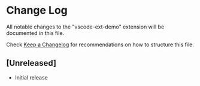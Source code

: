# Change Log

All notable changes to the "vscode-ext-demo" extension will be documented in this file.

Check [Keep a Changelog](http://keepachangelog.com/) for recommendations on how to structure this file.

## [Unreleased]

- Initial release
